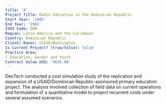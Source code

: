 ```yaml
---
title: '8'
Project Title: Radio Education in the Dominican Republic
Start Year: '1985'
End Year: '1985'
ISO3 Code: DOM
Region: Latin America and the Caribbean
Country: Dominican Republic
Client/ Donor: USAID/Washington
Is Current Project? (true/false): false
Practice Area:
- Education, Gender and Youth
Contract Value USD: '9635.00'
---
```


DevTech conducted a cost simulation study of the replication and expansion of a USAID/Dominican Republic-sponsored primary education project. The analysis involved collection of field data on current operations and formulation of a quantitative model to project recurrent costs under several assumed scenarios.